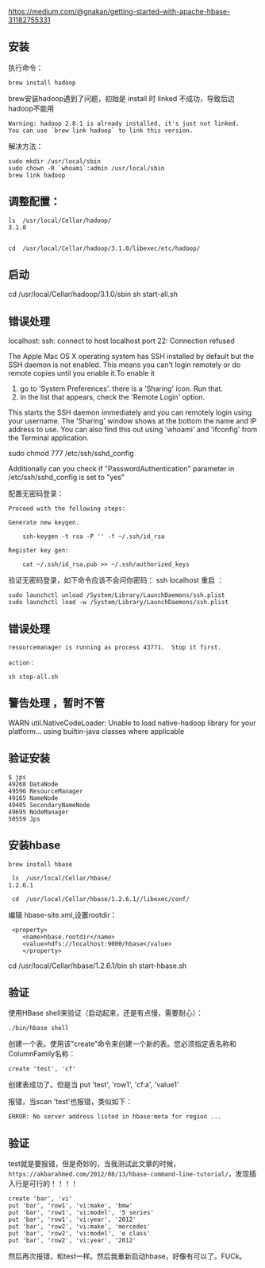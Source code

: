 https://medium.com/@gnakan/getting-started-with-apache-hbase-31182755331

## 安装

执行命令：

	brew install hadoop

brew安装hadoop遇到了问题，初始是 install 时 linked 不成功，导致后边hadoop不能用


	Warning: hadoop 2.8.1 is already installed, it's just not linked.
	You can use `brew link hadoop` to link this version.

解决方法：

	sudo mkdir /usr/local/sbin
	sudo chown -R `whoami`:admin /usr/local/sbin
	brew link hadoop


## 调整配置：

	ls  /usr/local/Cellar/hadoop/
	3.1.0


	cd  /usr/local/Cellar/hadoop/3.1.0/libexec/etc/hadoop/

## 启动

cd  /usr/local/Cellar/hadoop/3.1.0/sbin
sh start-all.sh

## 错误处理

localhost: ssh: connect to host localhost port 22: Connection refused

The Apple Mac OS X operating system has SSH installed by default but the SSH daemon is not enabled. This means you can't login remotely or do remote copies until you enable it.To enable it

1.  go to 'System Preferences'. there is a 'Sharing' icon. Run that. 
2.  In the list that appears, check the 'Remote Login' option.

This starts the SSH daemon immediately and you can remotely login using your username. The 'Sharing' window shows at the bottom the name and IP address to use. You can also find this out using 'whoami' and 'ifconfig' from the Terminal application.

sudo chmod 777 /etc/ssh/sshd_config

Additionally can you check if "PasswordAuthentication" parameter in /etc/ssh/sshd_config is set to "yes" 

配置无密码登录：

	Proceed with the following steps:

	Generate new keygen.

		ssh-keygen -t rsa -P '' -f ~/.ssh/id_rsa

	Register key gen:

		cat ~/.ssh/id_rsa.pub >> ~/.ssh/authorized_keys
验证无密码登录，如下命令应该不会问你密码：
    ssh localhost 
重启 ： 
	
	sudo launchctl unload /System/Library/LaunchDaemons/ssh.plist
	sudo launchctl load -w /System/Library/LaunchDaemons/ssh.plist

## 错误处理

	resourcemanager is running as process 43771.  Stop it first.

	action：

	sh stop-all.sh


## 警告处理 ，暂时不管

 WARN util.NativeCodeLoader: Unable to load native-hadoop library for your platform... using builtin-java classes where applicable

## 验证安装

	$ jps
	49268 DataNode
	49596 ResourceManager
	49165 NameNode
	49405 SecondaryNameNode
	49695 NodeManager
	50559 Jps
## 安装hbase

	brew install hbase

	 ls  /usr/local/Cellar/hbase/
	1.2.6.1

	 cd  /usr/local/Cellar/hbase/1.2.6.1//libexec/conf/

编辑 hbase-site.xml,设置rootdir：

	 <property> 
		<name>hbase.rootdir</name> 
		<value>hdfs://localhost:9000/hbase</value> 
		</property>

cd  /usr/local/Cellar/hbase/1.2.6.1/bin
sh start-hbase.sh


## 验证

使用HBase shell来验证（启动起来，还是有点慢，需要耐心）：

    ./bin/hbase shell

创建一个表。使用该“create”命令来创建一个新的表。您必须指定表名称和ColumnFamily名称：
    
    create 'test', 'cf'

创建表成功了。但是当
	put 'test', 'row1', 'cf:a', 'value1'

报错，当scan 'test'也报错，类似如下：

	ERROR: No server address listed in hbase:meta for region ...

## 验证

test就是要报错，但是奇妙的，当我测试此文章的时候，`https://akbarahmed.com/2012/08/13/hbase-command-line-tutorial/`，发现插入行是可行的！！！！


	create 'bar', 'vi'
	put 'bar', 'row1', 'vi:make', 'bmw'
	put 'bar', 'row1', 'vi:model', '5 series'
	put 'bar', 'row1', 'vi:year', '2012'
	put 'bar', 'row2', 'vi:make', 'mercedes'
	put 'bar', 'row2', 'vi:model', 'e class'
	put 'bar', 'row2', 'vi:year', '2012'

然后再次报错，和test一样。然后我重新启动hbase，好像有可以了。FUCk。




